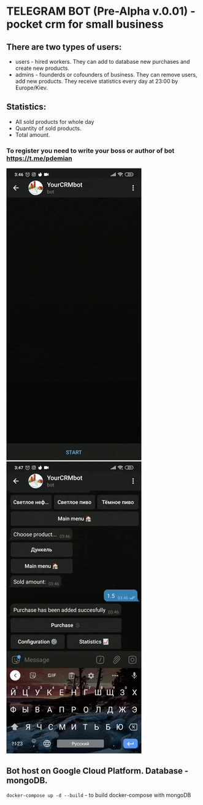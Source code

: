 # TELEGRAM BOT (Pre-Alpha v.0.01) -pocket crm for small business

## There are two types of users:
* users - hired workers. They can add to database new purchases and create new products.
* admins - founderds or cofounders of business. They can remove users, add new products. They receive statistics every day at 23:00 by Europe/Kiev.
## Statistics:
* All sold products for whole day
* Quantity of sold products.
* Total amount.

### To register you need to write your boss or author of bot https://t.me/pdemian

![](/assets/images/adding_purchase.gif)
![](/assets/images/getting_statistics.gif)

## Bot host on Google Cloud Platform. Database - mongoDB.

`docker-compose up -d --build` - to build docker-compose with mongoDB
